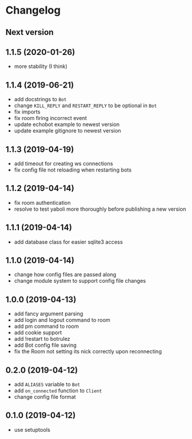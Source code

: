 # Changelog

## Next version

## 1.1.5 (2020-01-26)

- more stability (I think)

## 1.1.4 (2019-06-21)

- add docstrings to `Bot`
- change `KILL_REPLY` and `RESTART_REPLY` to be optional in `Bot`
- fix imports
- fix room firing incorrect event
- update echobot example to newest version
- update example gitignore to newest version

## 1.1.3 (2019-04-19)

- add timeout for creating ws connections
- fix config file not reloading when restarting bots

## 1.1.2 (2019-04-14)

- fix room authentication
- resolve to test yaboli more thoroughly before publishing a new version

## 1.1.1 (2019-04-14)

- add database class for easier sqlite3 access

## 1.1.0 (2019-04-14)

- change how config files are passed along
- change module system to support config file changes

## 1.0.0 (2019-04-13)

- add fancy argument parsing
- add login and logout command to room
- add pm command to room
- add cookie support
- add !restart to botrulez
- add Bot config file saving
- fix the Room not setting its nick correctly upon reconnecting

## 0.2.0 (2019-04-12)

- add `ALIASES` variable to `Bot`
- add `on_connected` function to `Client`
- change config file format

## 0.1.0 (2019-04-12)

- use setuptools
